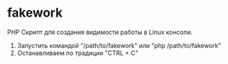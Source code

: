 # fakework
PHP Скрипт для создания видимости работы в Linux консоли.

1. Запустить командой "/path/to/fakework" или "php /path/to/fakework" 
2. Останавливаем по традиции "CTRL + C"
